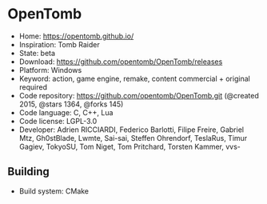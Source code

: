 # OpenTomb

- Home: https://opentomb.github.io/
- Inspiration: Tomb Raider
- State: beta
- Download: https://github.com/opentomb/OpenTomb/releases
- Platform: Windows
- Keyword: action, game engine, remake, content commercial + original required
- Code repository: https://github.com/opentomb/OpenTomb.git (@created 2015, @stars 1364, @forks 145)
- Code language: C, C++, Lua
- Code license: LGPL-3.0
- Developer: Adrien RICCIARDI, Federico Barlotti, Filipe Freire, Gabriel Mtz, Gh0stBlade, Lwmte, Sai-sai, Steffen Ohrendorf, TeslaRus, Timur Gagiev, TokyoSU, Tom Niget, Tom Pritchard, Torsten Kammer, vvs-

## Building

- Build system: CMake
